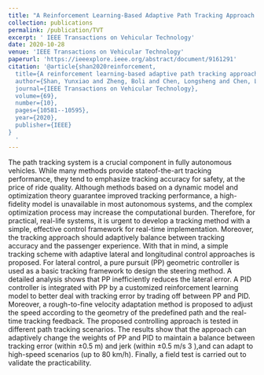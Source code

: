 ```yaml
---
title: "A Reinforcement Learning-Based Adaptive Path Tracking Approach for Autonomous Driving"
collection: publications
permalink: /publication/TVT
excerpt: ' IEEE Transactions on Vehicular Technology'
date: 2020-10-28
venue: 'IEEE Transactions on Vehicular Technology'
paperurl: 'https://ieeexplore.ieee.org/abstract/document/9161291'
citation: '@article{shan2020reinforcement,
  title={A reinforcement learning-based adaptive path tracking approach for autonomous driving},
  author={Shan, Yunxiao and Zheng, Boli and Chen, Longsheng and Chen, Long and Chen, De},
  journal={IEEE Transactions on Vehicular Technology},
  volume={69},
  number={10},
  pages={10581--10595},
  year={2020},
  publisher={IEEE}
}
  '
---
```

The path tracking system is a crucial component in fully autonomous vehicles. While many methods provide stateof-the-art tracking performance, they tend to emphasize tracking accuracy for safety, at the price of ride quality. Although methods based on a dynamic model and optimization theory guarantee improved tracking performance, a high-fidelity model is unavailable in most autonomous systems, and the complex optimization process may increase the computational burden. Therefore, for practical, real-life systems, it is urgent to develop a tracking method with a simple, effective control framework for real-time implementation. Moreover, the tracking approach should adaptively balance between tracking accuracy and the passenger experience. With that in mind, a simple tracking scheme with adaptive lateral and longitudinal control approaches is proposed. For lateral control, a pure pursuit (PP) geometric controller is used as a basic tracking framework to design the steering method. A detailed analysis shows that PP inefficiently reduces the lateral error. A PID controller is integrated with PP by a customized reinforcement learning model to better deal with tracking error by trading off between PP and PID. Moreover, a rough-to-fine velocity adaptation method is proposed to adjust the speed according to the geometry of the predefined path and the real-time tracking feedback. The proposed controlling approach is tested in different path tracking scenarios. The results show that the approach can adaptively change the weights of PP and PID to maintain a balance between tracking error (within ±0.5 m) and jerk (within ±0.5 m/s 3 ),and can adapt to high-speed scenarios (up to 80 km/h). Finally, a field test is carried out to validate the practicability.
